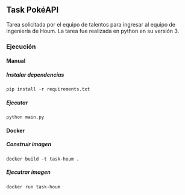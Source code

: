 ## Task PokéAPI

Tarea solicitada por el equipo de talentos para ingresar al equipo de ingeniería de Houm.
La tarea fue realizada en python en su versión 3.

### Ejecución

#### Manual

##### Instalar dependencias

```
pip install -r requirements.txt
```

##### Ejecutar

```
python main.py
```

#### Docker

##### Construir imagen

```
docker build -t task-houm .
```

##### Ejecutrar imagen

```
docker run task-houm
```


